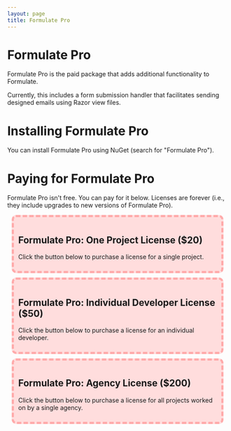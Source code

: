 ```yaml
---
layout: page
title: Formulate Pro
---
```


# Formulate Pro

Formulate Pro is the paid package that adds additional functionality to Formulate.

Currently, this includes a form submission handler that facilitates sending designed emails using Razor view files.

# Installing Formulate Pro

You can install Formulate Pro using NuGet (search for "Formulate Pro").

# Paying for Formulate Pro

Formulate Pro isn't free. You can pay for it below. Licenses are forever (i.e., they include upgrades to new versions of Formulate Pro).

<div class="payment-option">
  <h2>Formulate Pro: One Project License ($20)</h2>
  <p>Click the button below to purchase a license for a single project.</p>
  <div id="paypal-button-container-20"></div>
</div>
<div class="payment-option">
  <h2>Formulate Pro: Individual Developer License ($50)</h2>
  <p>Click the button below to purchase a license for an individual developer.</p>
  <div id="paypal-button-container-50"></div>
</div>
<div class="payment-option">
  <h2>Formulate Pro: Agency License ($200)</h2>
  <p>Click the button below to purchase a license for all projects worked on by a single agency.</p>
  <div id="paypal-button-container-200"></div>
</div>
<script src="https://www.paypal.com/sdk/js?client-id=AUlYBvLdzPsUlgJS_A4JV5pOPNqyDKVhyBLKQa6qnU4DGRUixhKIz1I4VuOPBnUkDd5aiC79StB_6pmR&currency=USD"></script>
<script>
  setupButton('#paypal-button-container-20', '20.00');
  setupButton('#paypal-button-container-50', '50.00');
  setupButton('#paypal-button-container-200', '200.00');
  function setupButton(selector, amount) {
    paypal.Buttons({
      fundingSource: paypal.FUNDING.CARD,
      createOrder: function(data, actions) {
        return actions.order.create({
          purchase_units: [{
            amount: {
              currency_code: 'USD',
              value: amount
            }
          }]
        });
      },
      onApprove: function(data, actions) {
        return actions.order.capture().then(function(details) {
          alert('Your payment is complete. You are now licensed to use Formulate Pro.');
          let paypalContainer = document.querySelector(selector);
          paypalContainer.innerHTML = '<p class="confirmation-message">Your payment is complete. You are now licensed to use Formulate Pro.</p>'
        });
      }
    }).render(selector);
  }
</script>

<style>
  .payment-option,
  .sandbox-notice {
    background-color: #fdd;
    margin: 10px;
    padding: 10px;
    border-radius: 10px;
    border: 5px dashed #faa;
  }
  .confirmation-message {
    background-color: #f00;
    color: #fff;
    padding: 15px;
    font-weight: bold;
    font-size: 24px;
  }
  .sandbox-notice h1 {
    font-size: 50px;
  }
  .sandbox-notice p {
    font-size: 24px;
    font-weight: bold;
  }
</style>